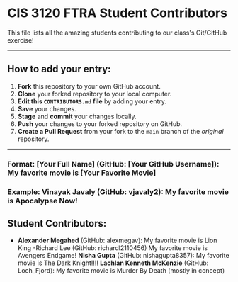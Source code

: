 # CIS 3120 FTRA Student Contributors

This file lists all the amazing students contributing to our class's Git/GitHub exercise!

---

## How to add your entry:

1.  **Fork** this repository to your own GitHub account.
2.  **Clone** your forked repository to your local computer.
3.  **Edit this `CONTRIBUTORS.md` file** by adding your entry.
4.  **Save** your changes.
5.  **Stage** and **commit** your changes locally.
6.  **Push** your changes to your forked repository on GitHub.
7.  **Create a Pull Request** from your fork to the `main` branch of the *original* repository.

---

### Format: **[Your Full Name]** (GitHub: [Your GitHub Username]): My favorite movie is [Your Favorite Movie]
### Example: **Vinayak Javaly** (GitHub: vjavaly2): My favorite movie is Apocalypse Now!

## Student Contributors:
<!-- Students: Add your entries below this line! -->
- **Alexander Megahed** (GitHub: alexmegav): My favorite movie is Lion King
-Richard Lee (GitHub: richardl2110456) My favorite movie is Avengers Endgame!
**Nisha Gupta** (GitHub: nishagupta8357): My favorite movie is The Dark Knight!!!!
**Lachlan Kenneth McKenzie** (GitHub: Loch_Fjord): My favorite movie is Murder By Death (mostly in concept)
